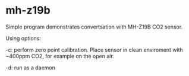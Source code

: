 # mh-z19b
Simple program demonstrates convertsation with MH-Z19B CO2 sensor.

Using options:

-c: perform zero point calibration. Place sensor in clean enviroment with ~400ppm CO2, for example on the open air.

-d: run as a daemon

